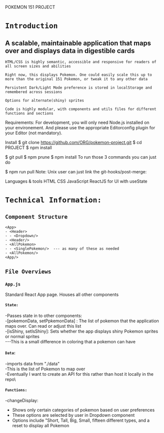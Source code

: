 POKEMON 151 PROJECT

# `Introduction`

## A scalable, maintainable application that maps over and displays data in digestible cards

`HTML/CSS is highly semantic, accessible and responsive for readers of all screen sizes and abilities`

`Right now, this displays Pokemon. One could easily scale this up to more than the original 151 Pokemon, or tweak it to any other data`

`Persistent Dark/Light Mode preference is stored in localStorage and remembered across sessions`

`Options for alternate(shiny) sprites`

`Code is highly modular, with components and utils files for different functions and sections`

Requirements:
For development, you will only need Node.js installed on your environement. And please use the appropriate Editorconfig plugin for your Editor (not mandatory).

Install
$ git clone https://github.com/ORG/pokemon-project.git
$ cd PROJECT
$ npm install


$ git pull
$ npm prune
$ npm install
To run those 3 commands you can just do

$ npm run pull
Note: Unix user can just link the git-hooks/post-merge:

Languages & tools
HTML
CSS
JavaScript
ReactJS for UI with useState

# `Technical Information:`

## `Component Structure`
```
<App>
- <Header>
- - <Dropdown/>
- <Header/>
- <AllPokemon>
- - <SinglePokemon/>  --- as many of these as needed
- <AllPokemon/>
<App/>
```

## `File Overviews`

### `App.js`
Standard React App page. Houses all other components
#### `State:`
  -Passes state in to other components: \
  -[pokemonData, setPpkemonData] : The list of pokemon that the application maps over. Can read or adjust this list\
  -[isShiny, setIsShiny]: Sets whether the app displays shiny Pokemon sprites or normal sprites\
    ---This is a small difference in coloring that a pokemon can have
    
#### `Data`:
-imports data from "./data"\
-This is the list of Pokemon to map over\
-Eventually I want to create an API for this rather than host it locally in the repo\

#### `Functions:`
-changeDisplay: 
- Shows only certain categories of pokemon based on user preferences
- These options are selected by user in Dropdown component
- Options include "Short, Tall, Big, Small, fifteen different types, and a reset to display all Pokemon
